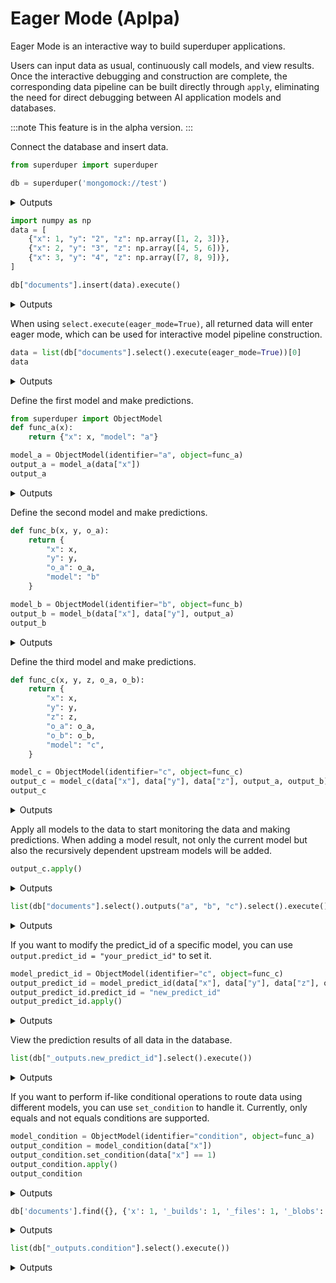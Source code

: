 
# Eager Mode (Aplpa) 

Eager Mode is an interactive way to build superduper applications. 

Users can input data as usual, continuously call models, and view results.
Once the interactive debugging and construction are complete, 
the corresponding data pipeline can be built directly through `apply`, 
eliminating the need for direct debugging between AI application models and databases.

:::note
This feature is in the alpha version.
:::

Connect the database and insert data.

```python
from superduper import superduper

db = superduper('mongomock://test')
```

<details>
<summary>Outputs</summary>
<pre>
    2024-Jul-25 11:20:56.95| INFO     | zhouhaha-2.local| superduper.base.build:57   | Data Client is ready. mongomock.MongoClient('localhost', 27017)
    2024-Jul-25 11:20:56.96| INFO     | zhouhaha-2.local| superduper.base.build:36   | Connecting to Metadata Client with engine:  mongomock.MongoClient('localhost', 27017)
    2024-Jul-25 11:20:56.96| INFO     | zhouhaha-2.local| superduper.base.build:152  | Connecting to compute client: Compute(uri=None, compute_kwargs=\{\}, _path='superduper.backends.local.compute.LocalComputeBackend')
    2024-Jul-25 11:20:56.96| INFO     | zhouhaha-2.local| superduper.base.datalayer:105  | Building Data Layer
    2024-Jul-25 11:20:56.96| INFO     | zhouhaha-2.local| superduper.base.build:214  | Configuration: 
     +---------------+------------------+
    | Configuration |      Value       |
    +---------------+------------------+
    |  Data Backend | mongomock://test |
    +---------------+------------------+

</pre>
</details>

```python
import numpy as np
data = [
    {"x": 1, "y": "2", "z": np.array([1, 2, 3])},
    {"x": 2, "y": "3", "z": np.array([4, 5, 6])},
    {"x": 3, "y": "4", "z": np.array([7, 8, 9])},
]

db["documents"].insert(data).execute()
```

<details>
<summary>Outputs</summary>
<pre>
    2024-Jul-25 11:20:57.00| INFO     | zhouhaha-2.local| superduper.base.datalayer:426  | Table documents does not exist, auto creating...
    2024-Jul-25 11:20:57.00| INFO     | zhouhaha-2.local| superduper.base.datalayer:432  | Creating table documents with schema \{('z', 'numpy-int64[3]')\}
    2024-Jul-25 11:20:57.00| WARNING  | zhouhaha-2.local| superduper.misc.annotations:119  | add is deprecated and will be removed in a future release.

</pre>
<pre>
    ([ObjectId('66a1c49909d51b458635eda2'),
      ObjectId('66a1c49909d51b458635eda3'),
      ObjectId('66a1c49909d51b458635eda4')],
     None)
</pre>
</details>

When using `select.execute(eager_mode=True)`, all returned data will enter eager mode, which can be used for interactive model pipeline construction.

```python
data = list(db["documents"].select().execute(eager_mode=True))[0]
data
```

<details>
<summary>Outputs</summary>
<pre>
    Document(\{'x': 1, 'y': '2', 'z': array([1, 2, 3]), '_fold': 'train', '_id': ObjectId('66a1c49909d51b458635eda2')\})
</pre>
</details>

Define the first model and make predictions.

```python
from superduper import ObjectModel
def func_a(x):
    return {"x": x, "model": "a"}

model_a = ObjectModel(identifier="a", object=func_a)
output_a = model_a(data["x"])
output_a
```

<details>
<summary>Outputs</summary>
<pre>
    \{'x': 1, 'model': 'a'\}
</pre>
</details>

Define the second model and make predictions.

```python
def func_b(x, y, o_a):
    return {
        "x": x,
        "y": y,
        "o_a": o_a,
        "model": "b"
    }

model_b = ObjectModel(identifier="b", object=func_b)
output_b = model_b(data["x"], data["y"], output_a)
output_b
```

<details>
<summary>Outputs</summary>
<pre>
    \{'x': 1, 'y': '2', 'o_a': \{'x': 1, 'model': 'a'\}, 'model': 'b'\}
</pre>
</details>

Define the third model and make predictions.

```python
def func_c(x, y, z, o_a, o_b):
    return {
        "x": x,
        "y": y,
        "z": z,
        "o_a": o_a,
        "o_b": o_b,
        "model": "c",
    }

model_c = ObjectModel(identifier="c", object=func_c)
output_c = model_c(data["x"], data["y"], data["z"], output_a, output_b)
output_c
```

<details>
<summary>Outputs</summary>
<pre>
    \{'x': 1, 'y': '2', 'z': array([1, 2, 3]), 'o_a': \{'x': 1, 'model': 'a'\}, 'o_b': \{'x': 1, 'y': '2', 'o_a': \{'x': 1, 'model': 'a'\}, 'model': 'b'\}, 'model': 'c'\}
</pre>
</details>

Apply all models to the data to start monitoring the data and making predictions.
When adding a model result, not only the current model but also the recursively dependent upstream models will be added.

```python
output_c.apply()
```

<details>
<summary>Outputs</summary>
<pre>
    2024-Jul-25 11:20:57.14| INFO     | zhouhaha-2.local| superduper.misc.eager:289  | Applying nodes: ['a', 'b', 'c']
    2024-Jul-25 11:20:57.14| INFO     | zhouhaha-2.local| superduper.misc.eager:301  | Applying node: a
    2024-Jul-25 11:20:57.14| INFO     | zhouhaha-2.local| superduper.misc.eager:302  | Example output \{'x': 1, 'model': 'a'\}
    2024-Jul-25 11:20:57.14| INFO     | zhouhaha-2.local| superduper.misc.eager:306  | Key: x
    2024-Jul-25 11:20:57.14| INFO     | zhouhaha-2.local| superduper.misc.eager:309  | Select: documents.find(\{\}, \{'x': 1, '_builds': 1, '_files': 1, '_blobs': 1, '_schema': 1\})
    2024-Jul-25 11:20:57.14| INFO     | zhouhaha-2.local| superduper.misc.eager:311  | Predict id: a
    2024-Jul-25 11:20:57.14| INFO     | zhouhaha-2.local| superduper.misc.eager:313  | Predict kwargs: \{\}
    2024-Jul-25 11:20:57.14| INFO     | zhouhaha-2.local| superduper.misc.eager:323  | Listener: Listener(identifier='a', uuid='a', upstream=None, plugins=None, key='x', model=ObjectModel(identifier='a', uuid='ea5db97f-ab09-4804-9566-14c57f84f705', upstream=None, plugins=None, signature='*args,**kwargs', datatype=None, output_schema=None, flatten=False, model_update_kwargs=\{\}, predict_kwargs=\{\}, compute_kwargs=\{\}, validation=None, metric_values=\{\}, num_workers=0, object=\<function func_a at 0x146fa7d90\>), select=documents.find(\{\}, \{'x': 1, '_builds': 1, '_files': 1, '_blobs': 1, '_schema': 1\}), predict_kwargs=\{\})
    2024-Jul-25 11:20:57.15| INFO     | zhouhaha-2.local| superduper.components.listener:83   | Requesting listener setup on CDC service
    2024-Jul-25 11:20:57.15| INFO     | zhouhaha-2.local| superduper.components.listener:93   | Skipping listener setup on CDC service since no URI is set
    2024-Jul-25 11:20:57.15| INFO     | zhouhaha-2.local| superduper.jobs.queue:104  | Declaring component listener/a
    2024-Jul-25 11:20:57.15| INFO     | zhouhaha-2.local| superduper.jobs.queue:178  | Running jobs for listener::a
    2024-Jul-25 11:20:57.15| INFO     | zhouhaha-2.local| superduper.backends.local.compute:64   | Submitting job. function:\<function method_job at 0x108f1fd90\>
    2024-Jul-25 11:20:57.15| INFO     | zhouhaha-2.local| superduper.components.model:678  | Requesting prediction in db - [a] with predict_id a
    
    2024-Jul-25 11:20:57.15| INFO     | zhouhaha-2.local| superduper.components.model:807  | Adding 3 model outputs to `db`
    2024-Jul-25 11:20:57.15| SUCCESS  | zhouhaha-2.local| superduper.backends.local.compute:70   | Job submitted on \<superduper.backends.local.compute.LocalComputeBackend object at 0x146f38ee0\>.  function:\<function method_job at 0x108f1fd90\> future:e6caa179-a9f1-42de-91d2-7842e11143b2
    2024-Jul-25 11:20:57.15| INFO     | zhouhaha-2.local| superduper.misc.eager:301  | Applying node: b
    2024-Jul-25 11:20:57.15| INFO     | zhouhaha-2.local| superduper.misc.eager:302  | Example output \{'x': 1, 'y': '2', 'o_a': \{'x': 1, 'model': 'a'\}, 'model': 'b'\}
    2024-Jul-25 11:20:57.15| INFO     | zhouhaha-2.local| superduper.misc.eager:306  | Key: ('x', 'y', '_outputs.a')
    2024-Jul-25 11:20:57.15| INFO     | zhouhaha-2.local| superduper.misc.eager:309  | Select: MongoOutputs(identifier='MongoOutputs-identifier-uuid-853b05d5-1206-47d3-b3f6-93fcd66be97f-table-documents-parts-find-x-1-y-1-builds-1-files-1-blobs-1-schema-1-outputs-a', uuid='853b05d5-1206-47d3-b3f6-93fcd66be97f', table='documents', parts=[('find', (\{\}, \{'x': 1, 'y': 1, '_builds': 1, '_files': 1, '_blobs': 1, '_schema': 1\}), \{\}), ('outputs', ('a',), \{\})])
    2024-Jul-25 11:20:57.15| INFO     | zhouhaha-2.local| superduper.misc.eager:311  | Predict id: b
    2024-Jul-25 11:20:57.15| INFO     | zhouhaha-2.local| superduper.misc.eager:313  | Predict kwargs: \{\}
    2024-Jul-25 11:20:57.15| INFO     | zhouhaha-2.local| superduper.misc.eager:323  | Listener: Listener(identifier='b', uuid='b', upstream=None, plugins=None, key=('x', 'y', '_outputs.a'), model=ObjectModel(identifier='b', uuid='5fe3670b-c49b-4999-b736-5af3c584f299', upstream=None, plugins=None, signature='*args,**kwargs', datatype=None, output_schema=None, flatten=False, model_update_kwargs=\{\}, predict_kwargs=\{\}, compute_kwargs=\{\}, validation=None, metric_values=\{\}, num_workers=0, object=\<function func_b at 0x146fa7e20\>), select=MongoOutputs(identifier='MongoOutputs-identifier-uuid-853b05d5-1206-47d3-b3f6-93fcd66be97f-table-documents-parts-find-x-1-y-1-builds-1-files-1-blobs-1-schema-1-outputs-a', uuid='853b05d5-1206-47d3-b3f6-93fcd66be97f', table='documents', parts=[('find', (\{\}, \{'x': 1, 'y': 1, '_builds': 1, '_files': 1, '_blobs': 1, '_schema': 1\}), \{\}), ('outputs', ('a',), \{\})]), predict_kwargs=\{\})
    2024-Jul-25 11:20:57.15| INFO     | zhouhaha-2.local| superduper.components.listener:83   | Requesting listener setup on CDC service
    2024-Jul-25 11:20:57.15| INFO     | zhouhaha-2.local| superduper.components.listener:93   | Skipping listener setup on CDC service since no URI is set
    2024-Jul-25 11:20:57.15| INFO     | zhouhaha-2.local| superduper.jobs.queue:104  | Declaring component listener/b
    2024-Jul-25 11:20:57.15| INFO     | zhouhaha-2.local| superduper.jobs.queue:178  | Running jobs for listener::b
    2024-Jul-25 11:20:57.15| INFO     | zhouhaha-2.local| superduper.backends.local.compute:64   | Submitting job. function:\<function method_job at 0x108f1fd90\>
    2024-Jul-25 11:20:57.16| INFO     | zhouhaha-2.local| superduper.components.model:678  | Requesting prediction in db - [b] with predict_id b
    
    2024-Jul-25 11:20:57.16| INFO     | zhouhaha-2.local| superduper.components.model:807  | Adding 3 model outputs to `db`
    2024-Jul-25 11:20:57.16| SUCCESS  | zhouhaha-2.local| superduper.backends.local.compute:70   | Job submitted on \<superduper.backends.local.compute.LocalComputeBackend object at 0x146f38ee0\>.  function:\<function method_job at 0x108f1fd90\> future:c612486d-58ea-4654-a012-5ca3cfc86abe
    2024-Jul-25 11:20:57.16| INFO     | zhouhaha-2.local| superduper.misc.eager:301  | Applying node: c
    2024-Jul-25 11:20:57.16| INFO     | zhouhaha-2.local| superduper.misc.eager:302  | Example output \{'x': 1, 'y': '2', 'z': array([1, 2, 3]), 'o_a': \{'x': 1, 'model': 'a'\}, 'o_b': \{'x': 1, 'y': '2', 'o_a': \{'x': 1, 'model': 'a'\}, 'model': 'b'\}, 'model': 'c'\}
    2024-Jul-25 11:20:57.16| INFO     | zhouhaha-2.local| superduper.misc.eager:306  | Key: ('x', 'y', 'z', '_outputs.a', '_outputs.b')
    2024-Jul-25 11:20:57.16| INFO     | zhouhaha-2.local| superduper.misc.eager:309  | Select: MongoOutputs(identifier='MongoOutputs-identifier-uuid-e6f9f631-95f6-424b-ac12-2bdaa18c1dab-table-documents-parts-find-x-1-y-1-z-1-builds-1-files-1-blobs-1-schema-1-outputs-a-b', uuid='e6f9f631-95f6-424b-ac12-2bdaa18c1dab', table='documents', parts=[('find', (\{\}, \{'x': 1, 'y': 1, 'z': 1, '_builds': 1, '_files': 1, '_blobs': 1, '_schema': 1\}), \{\}), ('outputs', ('a', 'b'), \{\})])
    2024-Jul-25 11:20:57.16| INFO     | zhouhaha-2.local| superduper.misc.eager:311  | Predict id: c
    2024-Jul-25 11:20:57.16| INFO     | zhouhaha-2.local| superduper.misc.eager:313  | Predict kwargs: \{\}
    2024-Jul-25 11:20:57.16| INFO     | zhouhaha-2.local| superduper.misc.eager:323  | Listener: Listener(identifier='c', uuid='c', upstream=None, plugins=None, key=('x', 'y', 'z', '_outputs.a', '_outputs.b'), model=ObjectModel(identifier='c', uuid='2ef9ed89-e1a8-4f41-8c54-90e27866d1b2', upstream=None, plugins=None, signature='*args,**kwargs', datatype=None, output_schema=None, flatten=False, model_update_kwargs=\{\}, predict_kwargs=\{\}, compute_kwargs=\{\}, validation=None, metric_values=\{\}, num_workers=0, object=\<function func_c at 0x10777fb50\>), select=MongoOutputs(identifier='MongoOutputs-identifier-uuid-e6f9f631-95f6-424b-ac12-2bdaa18c1dab-table-documents-parts-find-x-1-y-1-z-1-builds-1-files-1-blobs-1-schema-1-outputs-a-b', uuid='e6f9f631-95f6-424b-ac12-2bdaa18c1dab', table='documents', parts=[('find', (\{\}, \{'x': 1, 'y': 1, 'z': 1, '_builds': 1, '_files': 1, '_blobs': 1, '_schema': 1\}), \{\}), ('outputs', ('a', 'b'), \{\})]), predict_kwargs=\{\})
    2024-Jul-25 11:20:57.16| INFO     | zhouhaha-2.local| superduper.components.listener:83   | Requesting listener setup on CDC service
    2024-Jul-25 11:20:57.16| INFO     | zhouhaha-2.local| superduper.components.listener:93   | Skipping listener setup on CDC service since no URI is set
    2024-Jul-25 11:20:57.16| INFO     | zhouhaha-2.local| superduper.jobs.queue:104  | Declaring component listener/c
    2024-Jul-25 11:20:57.16| INFO     | zhouhaha-2.local| superduper.jobs.queue:178  | Running jobs for listener::c
    2024-Jul-25 11:20:57.16| INFO     | zhouhaha-2.local| superduper.backends.local.compute:64   | Submitting job. function:\<function method_job at 0x108f1fd90\>
    2024-Jul-25 11:20:57.16| INFO     | zhouhaha-2.local| superduper.components.model:678  | Requesting prediction in db - [c] with predict_id c
    
    2024-Jul-25 11:20:57.17| INFO     | zhouhaha-2.local| superduper.components.model:807  | Adding 3 model outputs to `db`
    2024-Jul-25 11:20:57.17| SUCCESS  | zhouhaha-2.local| superduper.backends.local.compute:70   | Job submitted on \<superduper.backends.local.compute.LocalComputeBackend object at 0x146f38ee0\>.  function:\<function method_job at 0x108f1fd90\> future:755ecfce-0ac1-4078-b2ca-445670d4d478

</pre>
</details>

```python
list(db["documents"].select().outputs("a", "b", "c").select().execute())
```

<details>
<summary>Outputs</summary>
<pre>
    [Document(\{'_id': ObjectId('66a1c49909d51b458635eda2'), '_outputs': \{'c': \{'x': 1, 'y': '2', 'z': Encodable(identifier='e2d1839ed1706f7d470d87f8c48a5584cafa5a12', uuid='6ec1ba5e-0b93-49a0-a362-1637fd933849', datatype=DataType(identifier='numpy-int64[3]', uuid='72357574-0c3e-4503-b0c7-e15a6595491d', upstream=None, plugins=None, encoder=\<superduper.ext.numpy.encoder.EncodeArray object at 0x146f805b0\>, decoder=\<superduper.ext.numpy.encoder.DecodeArray object at 0x146f820b0\>, info=None, shape=[3], directory=None, encodable='encodable', bytes_encoding=\<BytesEncoding.BYTES: 'Bytes'\>, intermediate_type='bytes', media_type=None), uri=None, x=array([1, 2, 3])), 'o_a': \{'x': 1, 'model': 'a'\}, 'o_b': \{'x': 1, 'y': '2', 'o_a': \{'x': 1, 'model': 'a'\}, 'model': 'b'\}, 'model': 'c'\}, 'b': \{'x': 1, 'y': '2', 'o_a': \{'x': 1, 'model': 'a'\}, 'model': 'b'\}, 'a': \{'x': 1, 'model': 'a'\}\}\}),
     Document(\{'_id': ObjectId('66a1c49909d51b458635eda3'), '_outputs': \{'c': \{'x': 2, 'y': '3', 'z': Encodable(identifier='168d0ba38783ef14943e28073c750dbd4b83bdcc', uuid='9288eb18-1811-492c-a32e-28e467d31939', datatype=DataType(identifier='numpy-int64[3]', uuid='695b4336-8d43-4113-8b2c-70898ad94103', upstream=None, plugins=None, encoder=\<superduper.ext.numpy.encoder.EncodeArray object at 0x146fa3610\>, decoder=\<superduper.ext.numpy.encoder.DecodeArray object at 0x146fa2ad0\>, info=None, shape=[3], directory=None, encodable='encodable', bytes_encoding=\<BytesEncoding.BYTES: 'Bytes'\>, intermediate_type='bytes', media_type=None), uri=None, x=array([4, 5, 6])), 'o_a': \{'x': 2, 'model': 'a'\}, 'o_b': \{'x': 2, 'y': '3', 'o_a': \{'x': 2, 'model': 'a'\}, 'model': 'b'\}, 'model': 'c'\}, 'b': \{'x': 2, 'y': '3', 'o_a': \{'x': 2, 'model': 'a'\}, 'model': 'b'\}, 'a': \{'x': 2, 'model': 'a'\}\}\}),
     Document(\{'_id': ObjectId('66a1c49909d51b458635eda4'), '_outputs': \{'c': \{'x': 3, 'y': '4', 'z': Encodable(identifier='31c74b4f993d8a50e16d055f45359504dad76c05', uuid='e9a3d7dc-2d68-4110-8938-3f79955f871a', datatype=DataType(identifier='numpy-int64[3]', uuid='5049de2e-33d2-401b-9e1a-8b5a1bb352e8', upstream=None, plugins=None, encoder=\<superduper.ext.numpy.encoder.EncodeArray object at 0x146f94ac0\>, decoder=\<superduper.ext.numpy.encoder.DecodeArray object at 0x146f95180\>, info=None, shape=[3], directory=None, encodable='encodable', bytes_encoding=\<BytesEncoding.BYTES: 'Bytes'\>, intermediate_type='bytes', media_type=None), uri=None, x=array([7, 8, 9])), 'o_a': \{'x': 3, 'model': 'a'\}, 'o_b': \{'x': 3, 'y': '4', 'o_a': \{'x': 3, 'model': 'a'\}, 'model': 'b'\}, 'model': 'c'\}, 'b': \{'x': 3, 'y': '4', 'o_a': \{'x': 3, 'model': 'a'\}, 'model': 'b'\}, 'a': \{'x': 3, 'model': 'a'\}\}\})]
</pre>
</details>

If you want to modify the predict_id of a specific model, 
you can use `output.predict_id = "your_predict_id"` to set it.

```python
model_predict_id = ObjectModel(identifier="c", object=func_c)
output_predict_id = model_predict_id(data["x"], data["y"], data["z"], output_a, output_b)
output_predict_id.predict_id = "new_predict_id"
output_predict_id.apply()
```

<details>
<summary>Outputs</summary>
<pre>
    2024-Jul-25 11:20:57.21| INFO     | zhouhaha-2.local| superduper.misc.eager:289  | Applying nodes: ['a', 'b', 'new_predict_id']
    2024-Jul-25 11:20:57.21| INFO     | zhouhaha-2.local| superduper.misc.eager:298  | Node [a] already applied.
    2024-Jul-25 11:20:57.21| INFO     | zhouhaha-2.local| superduper.misc.eager:298  | Node [b] already applied.
    2024-Jul-25 11:20:57.21| INFO     | zhouhaha-2.local| superduper.misc.eager:301  | Applying node: new_predict_id
    2024-Jul-25 11:20:57.21| INFO     | zhouhaha-2.local| superduper.misc.eager:302  | Example output \{'x': 1, 'y': '2', 'z': array([1, 2, 3]), 'o_a': \{'x': 1, 'model': 'a'\}, 'o_b': \{'x': 1, 'y': '2', 'o_a': \{'x': 1, 'model': 'a'\}, 'model': 'b'\}, 'model': 'c'\}
    2024-Jul-25 11:20:57.21| INFO     | zhouhaha-2.local| superduper.misc.eager:306  | Key: ('x', 'y', 'z', '_outputs.a', '_outputs.b')
    2024-Jul-25 11:20:57.22| INFO     | zhouhaha-2.local| superduper.misc.eager:309  | Select: MongoOutputs(identifier='MongoOutputs-identifier-uuid-0e7da996-a427-43bd-8ad2-c2688da2c4b2-table-documents-parts-find-x-1-y-1-z-1-builds-1-files-1-blobs-1-schema-1-outputs-a-b', uuid='0e7da996-a427-43bd-8ad2-c2688da2c4b2', table='documents', parts=[('find', (\{\}, \{'x': 1, 'y': 1, 'z': 1, '_builds': 1, '_files': 1, '_blobs': 1, '_schema': 1\}), \{\}), ('outputs', ('a', 'b'), \{\})])
    2024-Jul-25 11:20:57.22| INFO     | zhouhaha-2.local| superduper.misc.eager:311  | Predict id: new_predict_id
    2024-Jul-25 11:20:57.22| INFO     | zhouhaha-2.local| superduper.misc.eager:313  | Predict kwargs: \{\}
    2024-Jul-25 11:20:57.22| INFO     | zhouhaha-2.local| superduper.misc.eager:323  | Listener: Listener(identifier='new_predict_id', uuid='new_predict_id', upstream=None, plugins=None, key=('x', 'y', 'z', '_outputs.a', '_outputs.b'), model=ObjectModel(identifier='c', uuid='f1623135-5b78-4528-b4c8-15fcecfa306a', upstream=None, plugins=None, signature='*args,**kwargs', datatype=None, output_schema=None, flatten=False, model_update_kwargs=\{\}, predict_kwargs=\{\}, compute_kwargs=\{\}, validation=None, metric_values=\{\}, num_workers=0, object=\<function func_c at 0x10777fb50\>), select=MongoOutputs(identifier='MongoOutputs-identifier-uuid-0e7da996-a427-43bd-8ad2-c2688da2c4b2-table-documents-parts-find-x-1-y-1-z-1-builds-1-files-1-blobs-1-schema-1-outputs-a-b', uuid='0e7da996-a427-43bd-8ad2-c2688da2c4b2', table='documents', parts=[('find', (\{\}, \{'x': 1, 'y': 1, 'z': 1, '_builds': 1, '_files': 1, '_blobs': 1, '_schema': 1\}), \{\}), ('outputs', ('a', 'b'), \{\})]), predict_kwargs=\{\})
    2024-Jul-25 11:20:57.22| WARNING  | zhouhaha-2.local| superduper.backends.local.artifacts:82   | File /tmp/test/7a3674bbe73b9998a81ee8daa6c12516bcac30ff already exists
    2024-Jul-25 11:20:57.22| INFO     | zhouhaha-2.local| superduper.components.listener:83   | Requesting listener setup on CDC service
    2024-Jul-25 11:20:57.22| INFO     | zhouhaha-2.local| superduper.components.listener:93   | Skipping listener setup on CDC service since no URI is set
    2024-Jul-25 11:20:57.22| INFO     | zhouhaha-2.local| superduper.jobs.queue:104  | Declaring component listener/new_predict_id
    2024-Jul-25 11:20:57.22| INFO     | zhouhaha-2.local| superduper.jobs.queue:178  | Running jobs for listener::new_predict_id
    2024-Jul-25 11:20:57.22| INFO     | zhouhaha-2.local| superduper.backends.local.compute:64   | Submitting job. function:\<function method_job at 0x108f1fd90\>
    2024-Jul-25 11:20:57.22| INFO     | zhouhaha-2.local| superduper.components.model:678  | Requesting prediction in db - [c] with predict_id new_predict_id
    
    2024-Jul-25 11:20:57.23| INFO     | zhouhaha-2.local| superduper.components.model:807  | Adding 3 model outputs to `db`
    2024-Jul-25 11:20:57.23| SUCCESS  | zhouhaha-2.local| superduper.backends.local.compute:70   | Job submitted on \<superduper.backends.local.compute.LocalComputeBackend object at 0x146f38ee0\>.  function:\<function method_job at 0x108f1fd90\> future:1ae144f7-db9f-41eb-95ab-1f4af75860f8

</pre>
</details>

View the prediction results of all data in the database.

```python
list(db["_outputs.new_predict_id"].select().execute())
```

<details>
<summary>Outputs</summary>
<pre>
    [Document(\{'_outputs': \{'new_predict_id': \{'x': 1, 'y': '2', 'z': Encodable(identifier='e2d1839ed1706f7d470d87f8c48a5584cafa5a12', uuid='1c2c16b6-66cf-414d-a0f7-e8702df24569', datatype=DataType(identifier='numpy-int64[3]', uuid='565196cb-fc5e-41f5-a293-8bb6db908046', upstream=None, plugins=None, encoder=\<superduper.ext.numpy.encoder.EncodeArray object at 0x146f80910\>, decoder=\<superduper.ext.numpy.encoder.DecodeArray object at 0x146f81240\>, info=None, shape=[3], directory=None, encodable='encodable', bytes_encoding=\<BytesEncoding.BYTES: 'Bytes'\>, intermediate_type='bytes', media_type=None), uri=None, x=array([1, 2, 3])), 'o_a': \{'x': 1, 'model': 'a'\}, 'o_b': \{'x': 1, 'y': '2', 'o_a': \{'x': 1, 'model': 'a'\}, 'model': 'b'\}, 'model': 'c'\}\}, '_source': ObjectId('66a1c49909d51b458635eda2'), '_fold': 'train', '_id': ObjectId('66a1c49909d51b458635edc0')\}),
     Document(\{'_outputs': \{'new_predict_id': \{'x': 2, 'y': '3', 'z': Encodable(identifier='168d0ba38783ef14943e28073c750dbd4b83bdcc', uuid='ccec3051-bc09-47d2-98f6-3209d51b197a', datatype=DataType(identifier='numpy-int64[3]', uuid='d7fb6e08-8c1f-4dd7-b277-541f5181af94', upstream=None, plugins=None, encoder=\<superduper.ext.numpy.encoder.EncodeArray object at 0x146f80b20\>, decoder=\<superduper.ext.numpy.encoder.DecodeArray object at 0x146f80c70\>, info=None, shape=[3], directory=None, encodable='encodable', bytes_encoding=\<BytesEncoding.BYTES: 'Bytes'\>, intermediate_type='bytes', media_type=None), uri=None, x=array([4, 5, 6])), 'o_a': \{'x': 2, 'model': 'a'\}, 'o_b': \{'x': 2, 'y': '3', 'o_a': \{'x': 2, 'model': 'a'\}, 'model': 'b'\}, 'model': 'c'\}\}, '_source': ObjectId('66a1c49909d51b458635eda3'), '_fold': 'train', '_id': ObjectId('66a1c49909d51b458635edc1')\}),
     Document(\{'_outputs': \{'new_predict_id': \{'x': 3, 'y': '4', 'z': Encodable(identifier='31c74b4f993d8a50e16d055f45359504dad76c05', uuid='d9fbb133-3d27-4433-8f7e-3dc4cd869db5', datatype=DataType(identifier='numpy-int64[3]', uuid='8f979f90-84d9-4ad6-92dc-e077b0767173', upstream=None, plugins=None, encoder=\<superduper.ext.numpy.encoder.EncodeArray object at 0x146f81a50\>, decoder=\<superduper.ext.numpy.encoder.DecodeArray object at 0x146f83d60\>, info=None, shape=[3], directory=None, encodable='encodable', bytes_encoding=\<BytesEncoding.BYTES: 'Bytes'\>, intermediate_type='bytes', media_type=None), uri=None, x=array([7, 8, 9])), 'o_a': \{'x': 3, 'model': 'a'\}, 'o_b': \{'x': 3, 'y': '4', 'o_a': \{'x': 3, 'model': 'a'\}, 'model': 'b'\}, 'model': 'c'\}\}, '_source': ObjectId('66a1c49909d51b458635eda4'), '_fold': 'train', '_id': ObjectId('66a1c49909d51b458635edc2')\})]
</pre>
</details>

If you want to perform if-like conditional operations to route data using different models, you can use `set_condition` to handle it. Currently, only equals and not equals conditions are supported.

```python
model_condition = ObjectModel(identifier="condition", object=func_a)
output_condition = model_condition(data["x"])
output_condition.set_condition(data["x"] == 1)
output_condition.apply()
output_condition
```

<details>
<summary>Outputs</summary>
<pre>
    2024-Jul-25 11:20:57.27| INFO     | zhouhaha-2.local| superduper.misc.eager:289  | Applying nodes: ['condition']
    2024-Jul-25 11:20:57.27| INFO     | zhouhaha-2.local| superduper.misc.eager:301  | Applying node: condition
    2024-Jul-25 11:20:57.27| INFO     | zhouhaha-2.local| superduper.misc.eager:302  | Example output \{'x': 1, 'model': 'a'\}
    2024-Jul-25 11:20:57.27| INFO     | zhouhaha-2.local| superduper.misc.eager:306  | Key: x
    2024-Jul-25 11:20:57.27| INFO     | zhouhaha-2.local| superduper.misc.eager:309  | Select: documents.find(\{'x': 1\}, \{'x': 1, '_builds': 1, '_files': 1, '_blobs': 1, '_schema': 1\})
    2024-Jul-25 11:20:57.27| INFO     | zhouhaha-2.local| superduper.misc.eager:311  | Predict id: condition
    2024-Jul-25 11:20:57.27| INFO     | zhouhaha-2.local| superduper.misc.eager:313  | Predict kwargs: \{\}
    2024-Jul-25 11:20:57.27| INFO     | zhouhaha-2.local| superduper.misc.eager:323  | Listener: Listener(identifier='condition', uuid='condition', upstream=None, plugins=None, key='x', model=ObjectModel(identifier='condition', uuid='b4e6eba0-cf23-4fc8-921b-2067d0950267', upstream=None, plugins=None, signature='*args,**kwargs', datatype=None, output_schema=None, flatten=False, model_update_kwargs=\{\}, predict_kwargs=\{\}, compute_kwargs=\{\}, validation=None, metric_values=\{\}, num_workers=0, object=\<function func_a at 0x146fa7d90\>), select=documents.find(\{'x': 1\}, \{'x': 1, '_builds': 1, '_files': 1, '_blobs': 1, '_schema': 1\}), predict_kwargs=\{\})
    2024-Jul-25 11:20:57.27| WARNING  | zhouhaha-2.local| superduper.backends.local.artifacts:82   | File /tmp/test/d24f9039a299416f14abfa8a11830e67a5665b98 already exists
    2024-Jul-25 11:20:57.27| INFO     | zhouhaha-2.local| superduper.components.listener:83   | Requesting listener setup on CDC service
    2024-Jul-25 11:20:57.27| INFO     | zhouhaha-2.local| superduper.components.listener:93   | Skipping listener setup on CDC service since no URI is set
    2024-Jul-25 11:20:57.27| INFO     | zhouhaha-2.local| superduper.jobs.queue:104  | Declaring component listener/condition
    2024-Jul-25 11:20:57.28| INFO     | zhouhaha-2.local| superduper.jobs.queue:178  | Running jobs for listener::condition
    2024-Jul-25 11:20:57.28| INFO     | zhouhaha-2.local| superduper.backends.local.compute:64   | Submitting job. function:\<function method_job at 0x108f1fd90\>
    2024-Jul-25 11:20:57.28| INFO     | zhouhaha-2.local| superduper.components.model:678  | Requesting prediction in db - [condition] with predict_id condition
    
    2024-Jul-25 11:20:57.28| INFO     | zhouhaha-2.local| superduper.components.model:807  | Adding 1 model outputs to `db`
    2024-Jul-25 11:20:57.28| SUCCESS  | zhouhaha-2.local| superduper.backends.local.compute:70   | Job submitted on \<superduper.backends.local.compute.LocalComputeBackend object at 0x146f38ee0\>.  function:\<function method_job at 0x108f1fd90\> future:b432ac85-9c9f-4ec3-bb50-02cdbe09830f

</pre>
<pre>
    \{'x': 1, 'model': 'a'\}
</pre>
</details>

```python
db['documents'].find({}, {'x': 1, '_builds': 1, '_files': 1, '_blobs': 1, '_schema': 1}).filter({'x': 1}).execute()
```

<details>
<summary>Outputs</summary>
<pre>
    SuperDuperCursor(raw_cursor=\<mongomock.collection.Cursor object at 0x146f826b0\>, id_field='_id', db=\<superduper.base.datalayer.Datalayer object at 0x146f38f70\>, scores=None, schema=None, process_func=None, _it=0)
</pre>
</details>

```python
list(db["_outputs.condition"].select().execute())
```

<details>
<summary>Outputs</summary>
<pre>
    [Document(\{'_outputs': \{'condition': \{'x': 1, 'model': 'a'\}\}, '_source': ObjectId('66a1c49909d51b458635eda2'), '_fold': 'train', '_id': ObjectId('66a1c49909d51b458635edc7')\})]
</pre>
</details>
